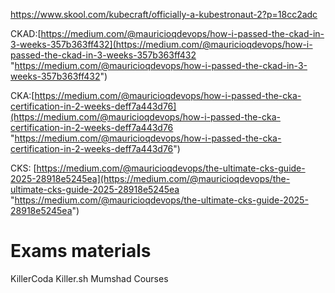 https://www.skool.com/kubecraft/officially-a-kubestronaut-2?p=18cc2adc

CKAD:[https://medium.com/@mauricioqdevops/how-i-passed-the-ckad-in-3-weeks-357b363ff432](https://medium.com/@mauricioqdevops/how-i-passed-the-ckad-in-3-weeks-357b363ff432 "https://medium.com/@mauricioqdevops/how-i-passed-the-ckad-in-3-weeks-357b363ff432")

CKA:[https://medium.com/@mauricioqdevops/how-i-passed-the-cka-certification-in-2-weeks-deff7a443d76](https://medium.com/@mauricioqdevops/how-i-passed-the-cka-certification-in-2-weeks-deff7a443d76 "https://medium.com/@mauricioqdevops/how-i-passed-the-cka-certification-in-2-weeks-deff7a443d76")

CKS: [https://medium.com/@mauricioqdevops/the-ultimate-cks-guide-2025-28918e5245ea](https://medium.com/@mauricioqdevops/the-ultimate-cks-guide-2025-28918e5245ea "https://medium.com/@mauricioqdevops/the-ultimate-cks-guide-2025-28918e5245ea")

# Exams materials

KillerCoda
Killer.sh
Mumshad Courses